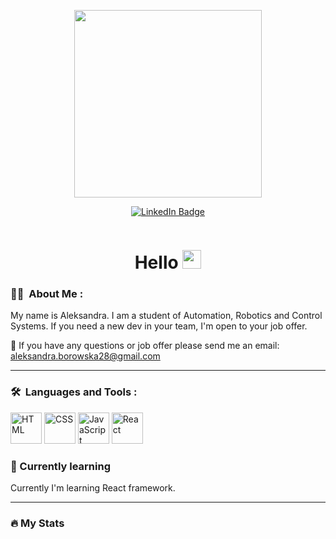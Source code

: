 
<p align="center"><img src="https://media.giphy.com/media/L1R1tvI9svkIWwpVYr/giphy.gif" width="300"/></p>
<p align="center">
<a href="https://www.linkedin.com/in/aleksandra-borowska-465849232/"><img src="https://img.shields.io/badge/LinkedIn-blue?style=for-the-badge&logo=linkedin&logoColor=white" alt="LinkedIn Badge"></a>
</p>
 <p align="center"><img src="https://komarev.com/ghpvc/?username=Ola2808-Boro&style=flat-square&color=blue" alt=""></p>


<h1 align="center">Hello <img src="https://media.giphy.com/media/hvRJCLFzcasrR4ia7z/giphy.gif" width="30px"></h1>


### 🙍‍♀️ &nbsp;About Me :

My name is Aleksandra. I am a student of Automation, Robotics and Control Systems. If you need a new dev in your team, I'm open to your job offer.


📩 If you have any questions or job offer please send me an email: aleksandra.borowska28@gmail.com

_______

### 🛠 &nbsp;Languages and Tools :

<div>
	<img height="50" src="https://user-images.githubusercontent.com/25181517/117447535-f00a3a00-af3d-11eb-89bf-45aaf56dbaf1.png" alt="HTML" title="HTML" />
	<img height="50" src="https://user-images.githubusercontent.com/25181517/183898674-75a4a1b1-f960-4ea9-abcb-637170a00a75.png" alt="CSS" title="CSS" />
	<img height="50" src="https://user-images.githubusercontent.com/25181517/117447155-6a868a00-af3d-11eb-9cfe-245df15c9f3f.png" alt="JavaScript" title="JavaScript" />
	<img height="50" src="https://user-images.githubusercontent.com/25181517/183897015-94a058a6-b86e-4e42-a37f-bf92061753e5.png" alt="React" title="React" />
</div>

### 📖 Currently learning

Currently I'm learning React framework. 
_________

### 🔥 My Stats

